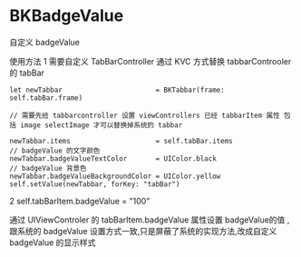 # BKBadgeValue
自定义 badgeValue

使用方法
1 需要自定义 TabBarController  通过 KVC 方式替换 tabbarControoler 的 tabBar

    let newTabbar                       = BKTabbar(frame: self.tabBar.frame)

    // 需要先给 tabbarcontroller 设置 viewControllers 已经 tabbarItem 属性 包括 image selectImage 才可以替换掉系统的 tabbar

    newTabbar.items                     = self.tabBar.items
    // badgeValue 的文字颜色
    newTabbar.badgeValueTextColor       = UIColor.black
    // badgeValue 背景色
    newTabbar.badgeValueBackgroundColor = UIColor.yellow
    self.setValue(newTabbar, forKey: "tabBar")

2         self.tabBarItem.badgeValue = "100"

通过 UIViewControler 的 tabBarItem.badgeValue 属性设置 badgeValue的值 , 跟系统的 badgeValue 设置方式一致,只是屏蔽了系统的实现方法,改成自定义 badgeValue 的显示样式
